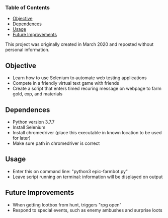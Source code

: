 ### Table of Contents
  * [Objective](#Objective)
  * [Dependences](#dependences)
  * [Usage](#usage)
  * [Future Improvements](#future-improvements)

This project was originally created in March 2020 and reposted without personal information.

## Objective
 * Learn how to use Selenium to automate web testing applications
 * Compete in a friendly virtual text game with friends
 * Create a script that enters timed recuring message on webpage to farm gold, exp, and materials

## Dependences
 * Python version 3.7.7
 * Install Selenium
 * Install chromedriver (place this executable in known location to be used for later)
 * Make sure path in chromedriver is correct

## Usage
 * Enter this on command line: "python3 epic-farmbot.py"
 * Leave script running on terminal: information will be displayed on output

## Future Improvements
 * When getting lootbox from hunt, triggers "rpg open"
 * Respond to special events, such as enemy ambushes and surprise loots
